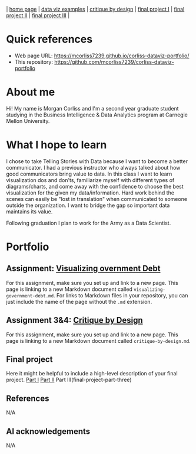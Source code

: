 | [home page](https://cmustudent.github.io/tswd-portfolio-templates/) | [data viz examples](dataviz-examples) | [critique by design](critique-by-design) | [final project I](final-project-part-one) | [final project II](final-project-part-two) | [final project III](final-project-part-three) |

# Quick references

- Web page URL: https://mcorliss7239.github.io/corliss-dataviz-portfolio/
- This repository: https://github.com/mcorliss7239/corliss-dataviz-portfolio

# About me
Hi! My name is Morgan Corliss and I'm a second year graduate student studying in the Business Intelligence & Data Analytics program at Carnegie Mellon University.

# What I hope to learn
I chose to take Telling Stories with Data because I want to become a better communicator. I had a previous instructor who always talked about how good communicators bring value to data. In this class I want to learn visualization dos and don'ts, familiarize myself with different types of diagrams/charts, and come away with the confidence to choose the best visualization for the given my data/information. Hard work behind the scenes can easily be "lost in translation" when communicated to someone outside the organization. I want to bridge the gap so important data maintains its value. 

Following graduation I plan to work for the Army as a Data Scientist. 

# Portfolio

## Assignment: [Visualizing overnment Debt](visualizing-government-debt)
For this assignment, make sure you set up and link to a new page.  This page is linking to a new Markdown document called `visualizing-government-debt.md`.  For links to Markdown files in your repository, you can just include the name of the page without the `.md` extension. 

## Assignment 3&4: [Critique by Design](critique-by-design)
For this assignment, make sure you set up and link to a new page.  This page is linking to a new Markdown document called `critique-by-design.md`.  

## Final project
Here it might be helpful to include a high-level description of your final project. 
[Part I](final-project-part-one)
[Part II](final-project-part-two)
Part III(final-project-part-three)


## References
N/A

## AI acknowledgements
N/A


